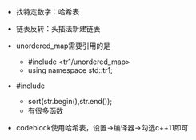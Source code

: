 - 找特定数字：哈希表

- 链表反转：头插法新建链表
- unordered_map需要引用的是
  - #include <tr1/unordered_map>
  - using namespace std::tr1;
- #include<algorithm>
  - sort(str.begin(),str.end());
  - 有很多函数

- codeblock使用哈希表，设置->编译器->勾选c++11即可